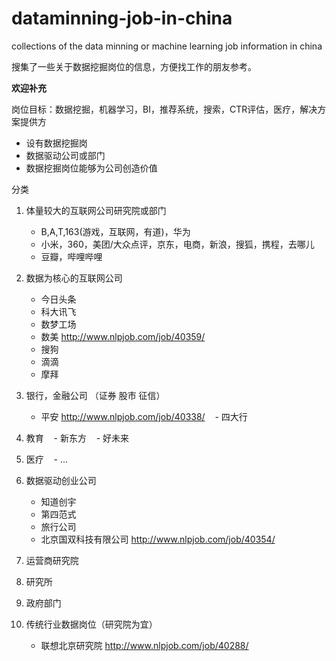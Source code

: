 # dataminning-job-in-china
collections of the data minning or machine learning job information in china

搜集了一些关于数据挖掘岗位的信息，方便找工作的朋友参考。

**欢迎补充**

岗位目标：数据挖掘，机器学习，BI，推荐系统，搜索，CTR评估，医疗，解决方案提供方

- 设有数据挖掘岗
- 数据驱动公司或部门
- 数据挖掘岗位能够为公司创造价值

分类
1. 体量较大的互联网公司研究院或部门
    - B,A,T,163(游戏，互联网，有道)，华为
    - 小米，360，美团/大众点评，京东，电商，新浪，搜狐，携程，去哪儿
    - 豆瓣，哔哩哔哩

1. 数据为核心的互联网公司
    - 今日头条
    - 科大讯飞
    - 数梦工场
    - 数美 http://www.nlpjob.com/job/40359/
    - 搜狗
    - 滴滴
    - 摩拜

1. 银行，金融公司 （证券 股市 征信）
    - 平安 http://www.nlpjob.com/job/40338/
    - 四大行
1. 教育
    - 新东方
    - 好未来
1. 医疗
    - ...
1. 数据驱动创业公司
    - 知道创宇
    - 第四范式
    - 旅行公司
    - 北京国双科技有限公司 http://www.nlpjob.com/job/40354/

1. 运营商研究院
1. 研究所
1. 政府部门
1. 传统行业数据岗位（研究院为宜）
    - 联想北京研究院 http://www.nlpjob.com/job/40288/
